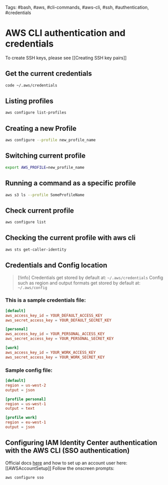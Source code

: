 Tags: #bash, #aws, #cli-commands, #aws-cli, #ssh, #authentication, #credentials

# AWS CLI authentication and credentials

To create SSH keys, please see [[Creating SSH key pairs]]
## Get the current credentials
```bash
code ~/.aws/credentials
```

## Listing profiles
```bash
aws configure list-profiles
```
## Creating a new Profile
```bash
aws configure --profile new_profile_name
```

## Switching current profile
```bash
export AWS_PROFILE=new_profile_name
```
## Running a command as a specific profile
```bash
aws s3 ls --profile SomeProfileName
```
## Check current profile
```bash
aws configure list
```

## Checking the current profile with aws cli

```bash
aws sts get-caller-identity
```


## Credentials and Config location

>[!info]
Credentials get stored  by default at: `~/.aws/credentials`
Config such as region and output formats get stored by default at: `~/.aws/config`
### This is a sample credentials file:
```toml
[default]
aws_access_key_id = YOUR_DEFAULT_ACCESS_KEY
aws_secret_access_key = YOUR_DEFAULT_SECRET_KEY

[personal]
aws_access_key_id = YOUR_PERSONAL_ACCESS_KEY
aws_secret_access_key = YOUR_PERSONAL_SECRET_KEY

[work]
aws_access_key_id = YOUR_WORK_ACCESS_KEY
aws_secret_access_key = YOUR_WORK_SECRET_KEY
```

### Sample config file:
```toml
[default]
region = us-west-2
output = json

[profile personal]
region = us-west-1
output = text

[profile work]
region = eu-west-1
output = json
```

## Configuring IAM Identity Center authentication with the AWS CLI (SSO authentication)

Official docs [here](https://docs.aws.amazon.com/cli/latest/userguide/cli-configure-sso.html) and how to set up an account user here: [[AWSAccountSetup]]
Follow the onscreen prompts:

```bash
aws configure sso
```

